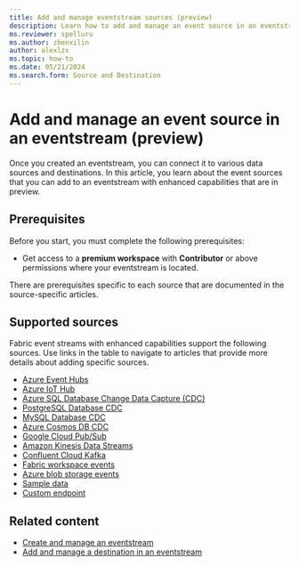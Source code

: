 ```yaml
---
title: Add and manage eventstream sources (preview)
description: Learn how to add and manage an event source in an eventstream with enhanced capabilities that are in preview. 
ms.reviewer: spelluru
ms.author: zhenxilin
author: alexlzx
ms.topic: how-to
ms.date: 05/21/2024
ms.search.form: Source and Destination
---
```


# Add and manage an event source in an eventstream (preview)
Once you created an eventstream, you can connect it to various data sources and destinations. In this article, you learn about the event sources that you can add to an eventstream with enhanced capabilities that are in preview. 

## Prerequisites

Before you start, you must complete the following prerequisites:

- Get access to a **premium workspace** with **Contributor** or above permissions where your eventstream is located.

There are prerequisites specific to each source that are documented in the source-specific articles.

## Supported sources

Fabric event streams with enhanced capabilities support the following sources. Use links in the table to navigate to articles that provide more details about adding specific sources.

- [Azure Event Hubs](add-source-azure-event-hubs-enhanced.md)
- [Azure IoT Hub](add-source-azure-iot-hub-enhanced.md)
- [Azure SQL Database Change Data Capture (CDC)](add-source-azure-sql-database-change-data-capture.md)
- [PostgreSQL Database CDC](add-source-postgresql-database-change-data-capture.md)
- [MySQL Database CDC](add-source-mysql-database-change-data-capture.md)
- [Azure Cosmos DB CDC](add-source-azure-cosmos-db-change-data-capture.md)
- [Google Cloud Pub/Sub](add-source-google-cloud-pub-sub.md)
- [Amazon Kinesis Data Streams](add-source-amazon-kinesis-data-streams.md)
- [Confluent Cloud Kafka](add-source-confluent-kafka.md)
- [Fabric workspace events](add-source-fabric-workspace.md)
- [Azure blob storage events](add-source-azure-blob-storage.md)
- [Sample data](add-source-sample-data-enhanced.md)
- [Custom endpoint](add-source-custom-app-enhanced.md) 

## Related content

- [Create and manage an eventstream](./create-manage-an-eventstream-enhanced.md)
- [Add and manage a destination in an eventstream](./add-manage-eventstream-destinations-enhanced.md)
